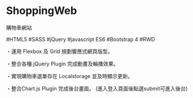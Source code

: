 # ShoppingWeb
購物車網站

#HTML5
#SASS
#jQuery
#javascript ES6
#Bootstrap 4
#RWD

・運用 Flexbox 及 Grid 規劃響應式網頁版型。

・整合各種 jQuery Plugin 完成動畫及輪播效果。

・實現購物車選單存在 Localstorage 並及時顯示更新。

・整合Chart.js Plugin 完成後台畫面。
(進入登入頁面後點選submit可進入後台)
